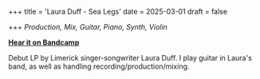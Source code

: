 +++
title = 'Laura Duff - Sea Legs'
date = 2025-03-01
draft = false

+++
_Production, Mix, Guitar, Piano, Synth, Violin_

[**Hear it on Bandcamp**](https://lauraduff.bandcamp.com/)

Debut LP by Limerick singer-songwriter Laura Duff. I play guitar in Laura's band, as well as handling recording/production/mixing.